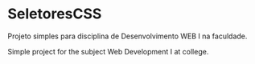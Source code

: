 # SeletoresCSS

Projeto simples para disciplina de Desenvolvimento WEB I na faculdade.  

Simple project for the subject Web Development I at college.
